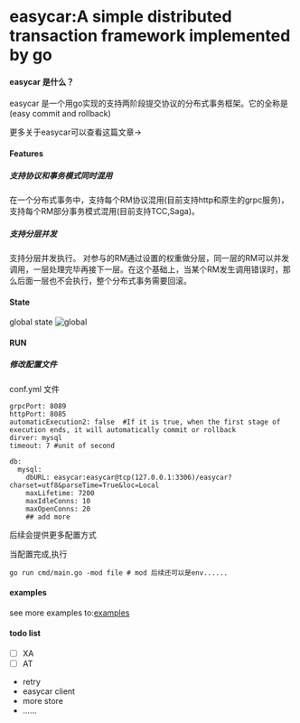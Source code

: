 # easycar:A simple distributed transaction framework implemented by go

#### easycar 是什么？

easycar 是一个用go实现的支持两阶段提交协议的分布式事务框架。它的全称是(easy commit and rollback)

更多关于easycar可以查看这篇文章->

#### Features

##### 支持协议和事务模式同时混用

在一个分布式事务中，支持每个RM协议混用(目前支持http和原生的grpc服务)，支持每个RM部分事务模式混用(目前支持TCC,Saga)。

##### 支持分层并发

支持分层并发执行。 对参与的RM通过设置的权重做分层，同一层的RM可以并发调用，一层处理完毕再接下一层。在这个基础上，当某个RM发生调用错误时，那么后面一层也不会执行，整个分布式事务需要回滚。

#### State

global state
![global](https://cdn.syst.top/global.png)

#### RUN

##### 修改配置文件
conf.yml 文件
```ymal
grpcPort: 8089
httpPort: 8085
automaticExecution2: false  #If it is true, when the first stage of execution ends, it will automatically commit or rollback
dirver: mysql
timeout: 7 #unit of second

db:
  mysql:
    dbURL: easycar:easycar@tcp(127.0.0.1:3306)/easycar?charset=utf8&parseTime=True&loc=Local
    maxLifetime: 7200
    maxIdleConns: 10
    maxOpenConns: 20
    ## add more
```

后续会提供更多配置方式


当配置完成,执行

```shell
go run cmd/main.go -mod file # mod 后续还可以是env......
```

#### examples

see more examples to:[examples](https://github.com/easycar/examples)

#### todo list

- [ ] XA
- [ ] AT
- retry
- easycar client
- more store
- ......

